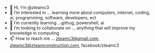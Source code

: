 - 👋 Hi, I’m @zteamc3
- 👀 I’m interested in ... learning more about computers, internet, coding, ai, programming, software, developers, ect
- 🌱 I’m currently learning ...githug, powershell, ai
- 💞️ I’m looking to collaborate on ... anything that will improve my knowledge in computing
- 📫 How to reach me ... zteamc3@gmail.com, zteamc3@zteamconstruction.com, facebook/zteamc3

<!---
zteamc3/zteamc3 is a ✨ special ✨ repository because its `README.md` (this file) appears on your GitHub profile.
You can click the Preview link to take a look at your changes.
--->
